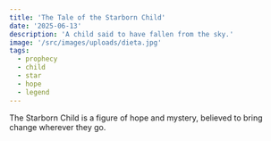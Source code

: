 ```yaml
---
title: 'The Tale of the Starborn Child'
date: '2025-06-13'
description: 'A child said to have fallen from the sky.'
image: '/src/images/uploads/dieta.jpg'
tags:
  - prophecy
  - child
  - star
  - hope
  - legend
---
```


The Starborn Child is a figure of hope and mystery, believed to bring change wherever they go.
